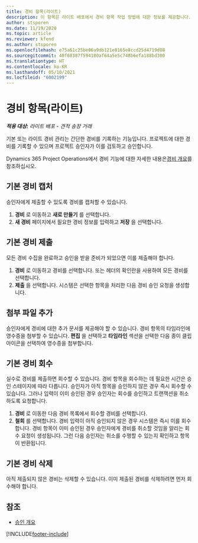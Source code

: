```yaml
---
title: 경비 항목(라이트)
description: 이 항목은 라이트 배포에서 경비 항목 작업 방법에 대한 정보를 제공합니다.
author: stsporen
ms.date: 11/19/2020
ms.topic: article
ms.reviewer: kfend
ms.author: stsporen
ms.openlocfilehash: e75a61c25be06a9db121e8165e8ccd25d4719d08
ms.sourcegitcommit: 40f68387f594180af64a5e5c748b6efa188bd300
ms.translationtype: HT
ms.contentlocale: ko-KR
ms.lasthandoff: 05/10/2021
ms.locfileid: "6002199"
---
```

# <a name="expense-entry-lite"></a>경비 항목(라이트)

_**적용 대상:** 라이트 배포 - 견적 송장 거래_

기본 또는 라이트 경비 관리는 간단한 경비를 기록하는 기능입니다. 프로젝트에 대한 경비를 기록할 수 있으며 프로젝트 승인자가 이를 검토하고 승인합니다.

Dynamics 365 Project Operations에서 경비 기능에 대한 자세한 내용은[경비 개요](expense-overview.md)를 참조하십시오.

## <a name="capture-a-basic-expense"></a>기본 경비 캡처

승인자에게 제출할 수 있도록 경비를 캡처할 수 있습니다.

1. **경비** 로 이동하고 **새로 만들기** 를 선택합니다.
2. **새 경비** 페이지에서 필요한 경비 정보를 입력하고 **저장** 을 선택합니다.

## <a name="submit-a-basic-expense"></a>기본 경비 제출

모든 경비 수집을 완료하고 승인을 받을 준비가 되었으면 이를 제출해야 합니다.

1. **경비** 로 이동하고 경비를 선택합니다. 또는 헤더의 확인란을 사용하여 모든 경비를 선택합니다.
2. **제출** 을 선택합니다. 시스템은 선택한 항목을 처리한 다음 경비 승인 요청을 생성합니다.

## <a name="add-an-attachment"></a>첨부 파일 추가

승인자에게 경비에 대한 추가 문서를 제공해야 할 수 있습니다. 경비 항목의 타임라인에 영수증을 첨부할 수 있습니다. **편집** 을 선택하고 **타임라인** 섹션을 선택한 다음 종이 클립 아이콘을 선택하여 영수증을 첨부합니다.

## <a name="recall-a-basic-expense"></a>기본 경비 회수

실수로 경비를 제출하면 회수할 수 있습니다. 경비 항목을 회수하는 데 필요한 시간은 승인 스테이지에 따라 다릅니다.  승인자가 아직 항목을 승인하지 않은 경우 즉시 회수할 수 있습니다. 그러나 입력이 이미 승인된 경우 승인자는 회수를 승인하고 트랜잭션을 취소하도록 요청합니다.

1. **경비** 로 이동한 다음 경비 목록에서 회수할 경비를 선택합니다.
2. **철회** 를 선택합니다. 경비 입력이 아직 승인되지 않은 경우 시스템은 즉시 이를 회수합니다. 경비 항목이 이미 승인된 경우 승인자에게 경비를 취소할 것임을 알리는 회수 요청이 생성됩니다. 그런 다음 승인자는 취소를 수행할 수 있는지 확인하고 항목이 반환됩니다.

## <a name="delete-a-basic-expense"></a>기본 경비 삭제

아직 제출되지 않은 경비는 삭제할 수 있습니다. 이미 제출된 경비를 삭제하려면 먼저 회수해야 합니다.

## <a name="see-also"></a>참조

- [승인 개요](../approvals/approvals-overview.md)


[!INCLUDE[footer-include](../includes/footer-banner.md)]